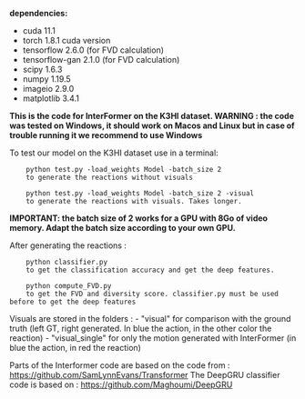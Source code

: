 **dependencies:**

- cuda 11.1
- torch 1.8.1 cuda version
- tensorflow 2.6.0 (for FVD calculation)
- tensorflow-gan 2.1.0 (for FVD calculation)
- scipy 1.6.3
- numpy 1.19.5
- imageio 2.9.0
- matplotlib 3.4.1


**This is the code for InterFormer on the K3HI dataset.
WARNING : the code was tested on Windows, it should work on Macos and Linux but in case of trouble running it we recommend to use Windows**

To test our model on the K3HI dataset use in a terminal:
```
	python test.py -load_weights Model -batch_size 2
	to generate the reactions without visuals
	
	python test.py -load_weights Model -batch_size 2 -visual
	to generate the reactions with visuals. Takes longer.
```

**IMPORTANT: the batch size of 2 works for a GPU with 8Go of video memory. Adapt the batch size according to your own GPU.**
	
After generating the reactions :
```
	python classifier.py
	to get the classification accuracy and get the deep features.
	
	python compute_FVD.py
	to get the FVD and diversity score. classifier.py must be used before to get the deep features
```	
	
Visuals are stored in the folders :
	- "visual" for comparison with the ground truth (left GT, right generated. In blue the action, in the other color the reaction)
	- "visual_single" for only the motion generated with InterFormer (in blue the action, in red the reaction)
	


Parts of the Interformer code are based on the code from  : https://github.com/SamLynnEvans/Transformer
The DeepGRU classifier code is based on : https://github.com/Maghoumi/DeepGRU

